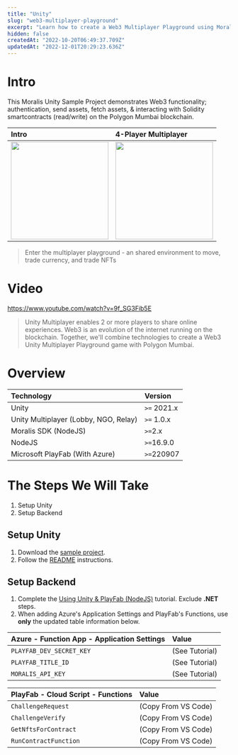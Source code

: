 ```yaml
---
title: "Unity"
slug: "web3-multiplayer-playground"
excerpt: "Learn how to create a Web3 Multiplayer Playground using Moralis, NodeJS, and Unity."
hidden: false
createdAt: "2022-10-20T06:49:37.709Z"
updatedAt: "2022-12-01T20:29:23.636Z"
---
```

# Intro

This Moralis Unity Sample Project demonstrates Web3 functionality; authentication, send assets, fetch assets, & interacting with Solidity smartcontracts (read/write) on the Polygon Mumbai blockchain.

| Intro                                                              | 4-Player Multiplayer                                                        |
| :----------------------------------------------------------------- | :-------------------------------------------------------------------------- |
| <img height="220" src="https://files.readme.io/458e9db-image.png" /> | <img height="220" src="https://files.readme.io/cb14e78-Screenshot_013.png" /> |

> Enter the multiplayer playground - an shared environment to move, trade currency, and trade NFTs

# Video

https://www.youtube.com/watch?v=9f_SG3Fib5E


> Unity Multiplayer enables 2 or more players to share online experiences. Web3 is an evolution of the internet running on the blockchain. Together, we'll combine technologies to create a Web3 Unity Multiplayer Playground game with Polygon Mumbai.

# Overview

| Technology                            | Version     |
| :------------------------------------ | :---------- |
| Unity                                 | `>=` 2021.x |
| Unity Multiplayer (Lobby, NGO, Relay) | `>=` 1.0.x  |
| Moralis SDK (NodeJS)                  | `>=`2.x     |
| NodeJS                                | `>=`16.9.0  |
| Microsoft PlayFab (With Azure)        | `>=`220907  |

# The Steps We Will Take

1. Setup Unity
2. Setup Backend

## Setup Unity

1. Download the [sample project](https://github.com/MoralisWeb3/web3-unity-sdk-sample-game-wump). 
2. Follow the [README](https://github.com/MoralisWeb3/web3-unity-sdk-sample-game-wump/blob/main/README.md) instructions.

## Setup Backend

1. Complete the [Using Unity & PlayFab (NodeJS)](https://docs.moralis.io/docs/using-unity-playfab) tutorial. Exclude **.NET** steps.
2. When adding Azure's Application Settings and PlayFab's Functions, use **only** the updated table information below.

| Azure - Function App - Application Settings | Value          |
| :------------------------------------------ | :------------- |
| `PLAYFAB_DEV_SECRET_KEY`                    | (See Tutorial) |
| `PLAYFAB_TITLE_ID`                          | (See Tutorial) |
| `MORALIS_API_KEY`                           | (See Tutorial) |

| PlayFab - Cloud Script - Functions | Value               |
| :--------------------------------- | :------------------ |
| `ChallengeRequest`                 | (Copy From VS Code) |
| `ChallengeVerify`                  | (Copy From VS Code) |
| `GetNftsForContract`               | (Copy From VS Code) |
| `RunContractFunction`              | (Copy From VS Code) |
